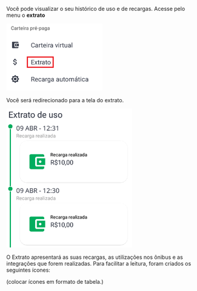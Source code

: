 Você pode visualizar o seu histórico de uso e de recargas.
Acesse pelo menu o **extrato**

![image.png](/.attachments/image-d70defe9-326a-45b4-99dd-4b8ee194d949.png)<br>

Você será redirecionado para a tela do extrato.


![image.png](/.attachments/image-4c3e0175-d95f-4127-982e-756f2bef166c.png)

O Extrato apresentará as suas recargas, as utilizações nos ônibus e as integrações que forem realizadas. Para facilitar a leitura, foram criados os seguintes ícones:

(colocar ícones em formato de tabela.)